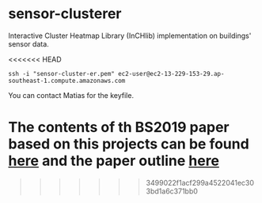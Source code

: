 # sensor-clusterer
Interactive Cluster Heatmap Library (InCHlib) implementation on buildings' sensor data.

<<<<<<< HEAD
```
ssh -i "sensor-cluster-er.pem" ec2-user@ec2-13-229-153-29.ap-southeast-1.compute.amazonaws.com
```

You can contact Matias for the keyfile.

The contents of th BS2019 paper based on this projects can be found [here](ibpsa2019/) and the paper outline [here](ibpsa2019/TaskSummary.ipynb)
=======
>>>>>>> 3499022f1acf299a4522041ec303bd1a6c371bb0
